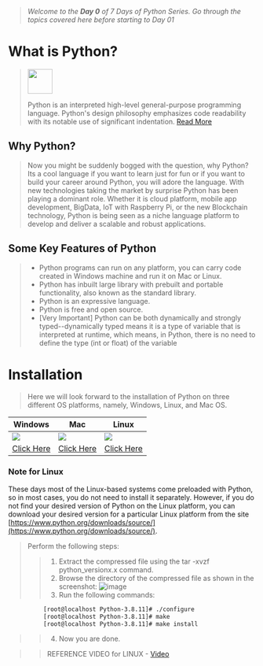 > *Welcome to the **Day 0** of 7 Days of Python Series. Go through the topics covered here before starting to Day 01*

# What is Python?
> <img src="https://user-images.githubusercontent.com/39031660/124883606-1fe1c680-dfef-11eb-81c8-2ff82ab837b2.png" width="50">
> 
> Python is an interpreted high-level general-purpose programming language. Python's design philosophy emphasizes code readability with its notable use of significant indentation. [Read More](https://en.wikipedia.org/wiki/Python_(programming_language))

## Why Python?
> Now you might be suddenly bogged with the question, why Python?
> Its a cool language if you want to learn just for fun or if you want to build your career around
Python, you will adore the language. With new technologies taking the market by surprise Python
has been playing a dominant role. Whether it is cloud platform, mobile app development,
BigData, IoT with Raspberry Pi, or the new Blockchain technology, Python is being seen as
a niche language platform to develop and deliver a scalable and robust applications.

## Some Key Features of Python
> - Python programs can run on any platform, you can carry code created in Windows machine and run it on Mac or Linux.
> - Python has inbuilt large library with prebuilt and portable functionality, also known as the standard library.
> - Python is an expressive language.
> - Python is free and open source.
> - [Very Important] Python can be both dynamically and strongly typed--dynamically typed means it is a type of variable that is interpreted at runtime, which means, in Python, there is no need to define the type (int or float) of the variable


# Installation
> Here we will look forward to the installation of Python on three different OS platforms, namely, Windows, Linux, and Mac OS.

Windows | Mac | Linux
------------ | ------------- | -------------
<img src="https://img.icons8.com/color/48/000000/windows-client.png"/> | <img src="https://img.icons8.com/fluent/48/000000/mac-client.png"/> | <img src="https://img.icons8.com/color/48/000000/linux-client.png"/>
[Click Here]() | [Click Here](https://www.python.org/downloads/windows/) | [Click Here](https://www.python.org/downloads/mac-osx/)

### Note for Linux
These days most of the Linux-based systems come preloaded with Python, so in most cases, you do not need to install it separately. However, if you do not find your desired version of Python on the Linux platform, you can download your desired version for a particular Linux platform from the site [https://www.python.org/downloads/source/](https://www.python.org/downloads/source/).
> Perform the following steps:
> > 1. Extract the compressed file using the tar -xvzf python_versionx.x command.
> > 2. Browse the directory of the compressed file as shown in the screenshot:
      ![image](https://user-images.githubusercontent.com/39031660/124886351-c6c76200-dff1-11eb-8c7f-cb2fecdd12b4.png)
> > 3. Run the following commands:
```bash
          [root@localhost Python-3.8.11]# ./configure
          [root@localhost Python-3.8.11]# make
          [root@localhost Python-3.8.11]# make install
```
> > 4. Now you are done.

> > REFERENCE VIDEO for LINUX - [Video](https://www.youtube.com/watch?v=5jrSYA_Ki00)
